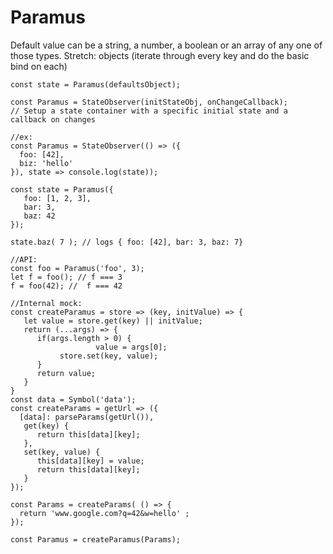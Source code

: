 # Paramus

Default value can be a string, a number, a boolean or an array of any one of those types. 
Stretch: objects (iterate through every key and do the basic bind on each) 

```
const state = Paramus(defaultsObject);

const Paramus = StateObserver(initStateObj, onChangeCallback);
// Setup a state container with a specific initial state and a callback on changes

//ex:
const Paramus = StateObserver(() => ({
  foo: [42],
  ‎biz: 'hello'
}), state => console.log(state));

const state = Paramus({
   foo: [1, 2, 3],
   ‎bar: 3, 
   ‎baz: 42
});

state.baz( 7 ); // logs { foo: [42], bar: 3, baz: 7} 
```

```
//API:
const foo = Paramus('foo', 3);
let f = foo(); // f === 3
f = foo(42); //  f === 42
```

```
//Internal mock:
const createParamus = store => (key, initValue) => {
   let value = store.get(key) || initValue;
   ‎return (...args) => {
   ‎   if(args.length > 0) {
   ‎				value = args[0];
   ‎        store.set(key, value);
   ‎   } 
   ‎   return value;
   ‎} 
} 
const data = Symbol('data');
const createParams = getUrl => ({
  [data]: parseParams(getUrl()), 
   get(key) {
   ‎   return this[data][key];
   ‎}, 
   ‎set(key, value) {
   ‎   this[data][key] = value;
   ‎   return this[data][key];
   ‎}
});

const Params = createParams( () => {
  return 'www.google.com?q=42&w=hello' ;
});

const Paramus = createParamus(Params);
```

